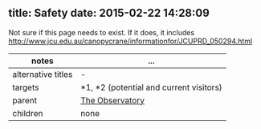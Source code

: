 title: Safety
date: 2015-02-22 14:28:09
---

Not sure if this page needs to exist.  If it does, it includes http://www.jcu.edu.au/canopycrane/informationfor/JCUPRD_050294.html

 notes | ...
-------|-----
alternative titles | -
targets | \*1, \*2 (potential and current visitors)
parent | <a href="../the-observatory">The Observatory</a>
children | none